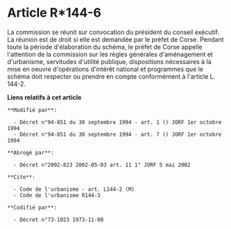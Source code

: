 # Article R*144-6

La commission se réunit sur convocation du président du conseil exécutif. La réunion est de droit si elle est demandée par le
préfet de Corse. Pendant toute la période d'élaboration du schéma, le préfet de Corse appelle l'attention de la commission
sur les règles générales d'aménagement et d'urbanisme, servitudes d'utilité publique, dispositions nécessaires à la mise en
oeuvre d'opérations d'intérêt national et programmes que le schéma doit respecter ou prendre en compte conformément à
l'article L. 144-2.

**Liens relatifs à cet article**

	**Modifié par**:

	  - Décret n°94-851 du 30 septembre 1994 - art. 1 () JORF 1er octobre 1994
	  - Décret n°94-851 du 30 septembre 1994 - art. 7 () JORF 1er octobre 1994

	**Abrogé par**:

	  - Décret n°2002-823 2002-05-03 art. 11 1° JORF 5 mai 2002

	**Cite**:

	  - Code de l'urbanisme - art. L144-2 (M)
	  - Code de l'urbanisme R144-3

	**Codifié par**:

	  - Décret n°73-1023 1973-11-08
